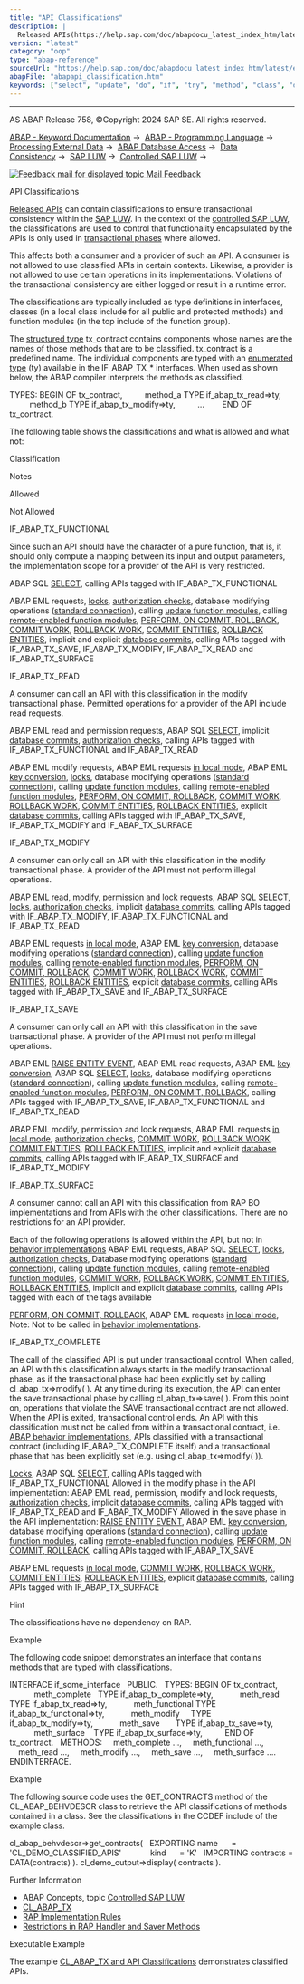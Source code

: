 ```yaml
---
title: "API Classifications"
description: |
  Released APIs(https://help.sap.com/doc/abapdocu_latest_index_htm/latest/en-US/abenreleased_api_glosry.htm 'Glossary Entry') can contain classifications to ensure transactional consistency within the SAP LUW(https://help.sap.com/doc/abapdocu_latest_index_htm/latest/en-US/abensap_luw_glosry.htm 'G
version: "latest"
category: "oop"
type: "abap-reference"
sourceUrl: "https://help.sap.com/doc/abapdocu_latest_index_htm/latest/en-US/abapapi_classification.htm"
abapFile: "abapapi_classification.htm"
keywords: ["select", "update", "do", "if", "try", "method", "class", "data", "types", "abapapi", "classification"]
---
```


* * *

AS ABAP Release 758, ©Copyright 2024 SAP SE. All rights reserved.

[ABAP - Keyword Documentation](https://help.sap.com/doc/abapdocu_latest_index_htm/latest/en-US/abenabap.htm) →  [ABAP - Programming Language](https://help.sap.com/doc/abapdocu_latest_index_htm/latest/en-US/abenabap_reference.htm) →  [Processing External Data](https://help.sap.com/doc/abapdocu_latest_index_htm/latest/en-US/abenabap_language_external_data.htm) →  [ABAP Database Access](https://help.sap.com/doc/abapdocu_latest_index_htm/latest/en-US/abendb_access.htm) →  [Data Consistency](https://help.sap.com/doc/abapdocu_latest_index_htm/latest/en-US/abendata_consistency.htm) →  [SAP LUW](https://help.sap.com/doc/abapdocu_latest_index_htm/latest/en-US/abensap_luw.htm) →  [Controlled SAP LUW](https://help.sap.com/doc/abapdocu_latest_index_htm/latest/en-US/abencontrolling_sap_luw.htm) → 

 [![](Mail.gif?object=Mail.gif "Feedback mail for displayed topic") Mail Feedback](mailto:f1_help@sap.com?subject=Feedback%20on%20ABAP%20Documentation&body=Document:%20API%20Classifications%2C%20ABAPAPI_CLASSIFICATION%2C%20758%0D%0A%0D%0AError:%0D%0A%0D%0A%0D%0A%0D%0ASuggestion%20for%20improvement:)

API Classifications

[Released APIs](https://help.sap.com/doc/abapdocu_latest_index_htm/latest/en-US/abenreleased_api_glosry.htm "Glossary Entry") can contain classifications to ensure transactional consistency within the [SAP LUW](https://help.sap.com/doc/abapdocu_latest_index_htm/latest/en-US/abensap_luw_glosry.htm "Glossary Entry"). In the context of the [controlled SAP LUW](https://help.sap.com/doc/abapdocu_latest_index_htm/latest/en-US/abencontrolled_sap_luw_glosry.htm "Glossary Entry"), the classifications are used to control that functionality encapsulated by the APIs is only used in [transactional phases](https://help.sap.com/doc/abapdocu_latest_index_htm/latest/en-US/abentr_phase_glosry.htm "Glossary Entry") where allowed.

This affects both a consumer and a provider of such an API. A consumer is not allowed to use classified APIs in certain contexts. Likewise, a provider is not allowed to use certain operations in its implementations. Violations of the transactional consistency are either logged or result in a runtime error.

The classifications are typically included as type definitions in interfaces, classes (in a local class include for all public and protected methods) and function modules (in the top include of the function group).

The [structured type](https://help.sap.com/doc/abapdocu_latest_index_htm/latest/en-US/abenstructured_type_glosry.htm "Glossary Entry") tx\_contract contains components whose names are the names of those methods that are to be classified. tx\_contract is a predefined name. The individual components are typed with an [enumerated type](https://help.sap.com/doc/abapdocu_latest_index_htm/latest/en-US/abenenumerated_type_glosry.htm "Glossary Entry") (ty) available in the IF\_ABAP\_TX\_\* interfaces. When used as shown below, the ABAP compiler interprets the methods as classified.

TYPES: BEGIN OF tx\_contract,
         method\_a TYPE if\_abap\_tx\_read=>ty,
         method\_b TYPE if\_abap\_tx\_modify=>ty,
         ...
       END OF tx\_contract.

The following table shows the classifications and what is allowed and what not:

Classification

Notes

Allowed

Not Allowed

IF\_ABAP\_TX\_FUNCTIONAL

Since such an API should have the character of a pure function, that is, it should only compute a mapping between its input and output parameters, the implementation scope for a provider of the API is very restricted.

ABAP SQL [SELECT](https://help.sap.com/doc/abapdocu_latest_index_htm/latest/en-US/abapselect.htm),
calling APIs tagged with IF\_ABAP\_TX\_FUNCTIONAL

ABAP EML requests,
[locks](https://help.sap.com/doc/abapdocu_latest_index_htm/latest/en-US/abenlock_glosry.htm "Glossary Entry"),
[authorization checks](https://help.sap.com/doc/abapdocu_latest_index_htm/latest/en-US/abenauthorization_check_glosry.htm "Glossary Entry"),
database modifying operations ([standard connection](https://help.sap.com/doc/abapdocu_latest_index_htm/latest/en-US/abenstandard_db_connection_glosry.htm "Glossary Entry")),
calling [update function modules](https://help.sap.com/doc/abapdocu_latest_index_htm/latest/en-US/abenupdate_function_module_glosry.htm "Glossary Entry"),
calling [remote-enabled function modules](https://help.sap.com/doc/abapdocu_latest_index_htm/latest/en-US/abenremote_enabled_fm_glosry.htm "Glossary Entry"),
[PERFORM, ON COMMIT, ROLLBACK](https://help.sap.com/doc/abapdocu_latest_index_htm/latest/en-US/abapperform_on_commit.htm),
[COMMIT WORK](https://help.sap.com/doc/abapdocu_latest_index_htm/latest/en-US/abapcommit.htm), [ROLLBACK WORK](https://help.sap.com/doc/abapdocu_latest_index_htm/latest/en-US/abaprollback.htm), [COMMIT ENTITIES](https://help.sap.com/doc/abapdocu_latest_index_htm/latest/en-US/abapcommit_entities.htm), [ROLLBACK ENTITIES](https://help.sap.com/doc/abapdocu_latest_index_htm/latest/en-US/abaprollback_entities.htm),
implicit and explicit [database commits](https://help.sap.com/doc/abapdocu_latest_index_htm/latest/en-US/abendatabase_commit_glosry.htm "Glossary Entry"),
calling APIs tagged with IF\_ABAP\_TX\_SAVE, IF\_ABAP\_TX\_MODIFY, IF\_ABAP\_TX\_READ and IF\_ABAP\_TX\_SURFACE

IF\_ABAP\_TX\_READ

A consumer can call an API with this classification in the modify transactional phase. Permitted operations for a provider of the API include read requests.

ABAP EML read and permission requests,
ABAP SQL [SELECT](https://help.sap.com/doc/abapdocu_latest_index_htm/latest/en-US/abapselect.htm),
implicit [database commits](https://help.sap.com/doc/abapdocu_latest_index_htm/latest/en-US/abendatabase_commit_glosry.htm "Glossary Entry"),
[authorization checks](https://help.sap.com/doc/abapdocu_latest_index_htm/latest/en-US/abenauthorization_check_glosry.htm "Glossary Entry"),
calling APIs tagged with IF\_ABAP\_TX\_FUNCTIONAL and IF\_ABAP\_TX\_READ

ABAP EML modify requests,
ABAP EML requests [in local mode](https://help.sap.com/doc/abapdocu_latest_index_htm/latest/en-US/abapin_local_mode.htm),
ABAP EML [key conversion](https://help.sap.com/doc/abapdocu_latest_index_htm/latest/en-US/abapconvert_key.htm),
[locks](https://help.sap.com/doc/abapdocu_latest_index_htm/latest/en-US/abenlock_glosry.htm "Glossary Entry"),
database modifying operations ([standard connection](https://help.sap.com/doc/abapdocu_latest_index_htm/latest/en-US/abenstandard_db_connection_glosry.htm "Glossary Entry")),
calling [update function modules](https://help.sap.com/doc/abapdocu_latest_index_htm/latest/en-US/abenupdate_function_module_glosry.htm "Glossary Entry"),
calling [remote-enabled function modules](https://help.sap.com/doc/abapdocu_latest_index_htm/latest/en-US/abenremote_enabled_fm_glosry.htm "Glossary Entry"),
[PERFORM, ON COMMIT, ROLLBACK](https://help.sap.com/doc/abapdocu_latest_index_htm/latest/en-US/abapperform_on_commit.htm),
[COMMIT WORK](https://help.sap.com/doc/abapdocu_latest_index_htm/latest/en-US/abapcommit.htm), [ROLLBACK WORK](https://help.sap.com/doc/abapdocu_latest_index_htm/latest/en-US/abaprollback.htm), [COMMIT ENTITIES](https://help.sap.com/doc/abapdocu_latest_index_htm/latest/en-US/abapcommit_entities.htm), [ROLLBACK ENTITIES](https://help.sap.com/doc/abapdocu_latest_index_htm/latest/en-US/abaprollback_entities.htm),
explicit [database commits](https://help.sap.com/doc/abapdocu_latest_index_htm/latest/en-US/abendatabase_commit_glosry.htm "Glossary Entry"),
calling APIs tagged with IF\_ABAP\_TX\_SAVE, IF\_ABAP\_TX\_MODIFY and IF\_ABAP\_TX\_SURFACE

IF\_ABAP\_TX\_MODIFY

A consumer can only call an API with this classification in the modify transactional phase. A provider of the API must not perform illegal operations.

ABAP EML read, modify, permission and lock requests,
ABAP SQL [SELECT](https://help.sap.com/doc/abapdocu_latest_index_htm/latest/en-US/abapselect.htm), [locks](https://help.sap.com/doc/abapdocu_latest_index_htm/latest/en-US/abenlock_glosry.htm "Glossary Entry"),
[authorization checks](https://help.sap.com/doc/abapdocu_latest_index_htm/latest/en-US/abenauthorization_check_glosry.htm "Glossary Entry"),
implicit [database commits](https://help.sap.com/doc/abapdocu_latest_index_htm/latest/en-US/abendatabase_commit_glosry.htm "Glossary Entry"),
calling APIs tagged with IF\_ABAP\_TX\_MODIFY, IF\_ABAP\_TX\_FUNCTIONAL and IF\_ABAP\_TX\_READ

ABAP EML requests [in local mode](https://help.sap.com/doc/abapdocu_latest_index_htm/latest/en-US/abapin_local_mode.htm),
ABAP EML [key conversion](https://help.sap.com/doc/abapdocu_latest_index_htm/latest/en-US/abapconvert_key.htm),
database modifying operations ([standard connection](https://help.sap.com/doc/abapdocu_latest_index_htm/latest/en-US/abenstandard_db_connection_glosry.htm "Glossary Entry")),
calling [update function modules](https://help.sap.com/doc/abapdocu_latest_index_htm/latest/en-US/abenupdate_function_module_glosry.htm "Glossary Entry"),
calling [remote-enabled function modules](https://help.sap.com/doc/abapdocu_latest_index_htm/latest/en-US/abenremote_enabled_fm_glosry.htm "Glossary Entry"),
[PERFORM, ON COMMIT, ROLLBACK](https://help.sap.com/doc/abapdocu_latest_index_htm/latest/en-US/abapperform_on_commit.htm),
[COMMIT WORK](https://help.sap.com/doc/abapdocu_latest_index_htm/latest/en-US/abapcommit.htm), [ROLLBACK WORK](https://help.sap.com/doc/abapdocu_latest_index_htm/latest/en-US/abaprollback.htm), [COMMIT ENTITIES](https://help.sap.com/doc/abapdocu_latest_index_htm/latest/en-US/abapcommit_entities.htm), [ROLLBACK ENTITIES](https://help.sap.com/doc/abapdocu_latest_index_htm/latest/en-US/abaprollback_entities.htm),
explicit [database commits](https://help.sap.com/doc/abapdocu_latest_index_htm/latest/en-US/abendatabase_commit_glosry.htm "Glossary Entry"),
calling APIs tagged with IF\_ABAP\_TX\_SAVE and IF\_ABAP\_TX\_SURFACE

IF\_ABAP\_TX\_SAVE

A consumer can only call an API with this classification in the save transactional phase. A provider of the API must not perform illegal operations.

ABAP EML [RAISE ENTITY EVENT](https://help.sap.com/doc/abapdocu_latest_index_htm/latest/en-US/abapraise_entity_event.htm),
ABAP EML read requests,
ABAP EML [key conversion](https://help.sap.com/doc/abapdocu_latest_index_htm/latest/en-US/abapconvert_key.htm),
ABAP SQL [SELECT](https://help.sap.com/doc/abapdocu_latest_index_htm/latest/en-US/abapselect.htm),
[locks](https://help.sap.com/doc/abapdocu_latest_index_htm/latest/en-US/abenlock_glosry.htm "Glossary Entry"),
database modifying operations ([standard connection](https://help.sap.com/doc/abapdocu_latest_index_htm/latest/en-US/abenstandard_db_connection_glosry.htm "Glossary Entry")),
calling [update function modules](https://help.sap.com/doc/abapdocu_latest_index_htm/latest/en-US/abenupdate_function_module_glosry.htm "Glossary Entry"),
calling [remote-enabled function modules](https://help.sap.com/doc/abapdocu_latest_index_htm/latest/en-US/abenremote_enabled_fm_glosry.htm "Glossary Entry"),
[PERFORM, ON COMMIT, ROLLBACK](https://help.sap.com/doc/abapdocu_latest_index_htm/latest/en-US/abapperform_on_commit.htm),
calling APIs tagged with IF\_ABAP\_TX\_SAVE, IF\_ABAP\_TX\_FUNCTIONAL and IF\_ABAP\_TX\_READ

ABAP EML modify, permission and lock requests,
ABAP EML requests [in local mode](https://help.sap.com/doc/abapdocu_latest_index_htm/latest/en-US/abapin_local_mode.htm),
[authorization checks](https://help.sap.com/doc/abapdocu_latest_index_htm/latest/en-US/abenauthorization_check_glosry.htm "Glossary Entry"),
[COMMIT WORK](https://help.sap.com/doc/abapdocu_latest_index_htm/latest/en-US/abapcommit.htm), [ROLLBACK WORK](https://help.sap.com/doc/abapdocu_latest_index_htm/latest/en-US/abaprollback.htm), [COMMIT ENTITIES](https://help.sap.com/doc/abapdocu_latest_index_htm/latest/en-US/abapcommit_entities.htm), [ROLLBACK ENTITIES](https://help.sap.com/doc/abapdocu_latest_index_htm/latest/en-US/abaprollback_entities.htm),
implicit and explicit [database commits](https://help.sap.com/doc/abapdocu_latest_index_htm/latest/en-US/abendatabase_commit_glosry.htm "Glossary Entry"),
calling APIs tagged with IF\_ABAP\_TX\_SURFACE and IF\_ABAP\_TX\_MODIFY

IF\_ABAP\_TX\_SURFACE

A consumer cannot call an API with this classification from RAP BO implementations and from APIs with the other classifications. There are no restrictions for an API provider.

Each of the following operations is allowed within the API, but not in [behavior implementations](https://help.sap.com/doc/abapdocu_latest_index_htm/latest/en-US/abenbehavior_implement_glosry.htm "Glossary Entry")
ABAP EML requests,
ABAP SQL [SELECT](https://help.sap.com/doc/abapdocu_latest_index_htm/latest/en-US/abapselect.htm),
[locks](https://help.sap.com/doc/abapdocu_latest_index_htm/latest/en-US/abenlock_glosry.htm "Glossary Entry"),
[authorization checks](https://help.sap.com/doc/abapdocu_latest_index_htm/latest/en-US/abenauthorization_check_glosry.htm "Glossary Entry"),
Database modifying operations ([standard connection](https://help.sap.com/doc/abapdocu_latest_index_htm/latest/en-US/abenstandard_db_connection_glosry.htm "Glossary Entry")),
calling [update function modules](https://help.sap.com/doc/abapdocu_latest_index_htm/latest/en-US/abenupdate_function_module_glosry.htm "Glossary Entry"),
calling [remote-enabled function modules](https://help.sap.com/doc/abapdocu_latest_index_htm/latest/en-US/abenremote_enabled_fm_glosry.htm "Glossary Entry"),
[COMMIT WORK](https://help.sap.com/doc/abapdocu_latest_index_htm/latest/en-US/abapcommit.htm), [ROLLBACK WORK](https://help.sap.com/doc/abapdocu_latest_index_htm/latest/en-US/abaprollback.htm), [COMMIT ENTITIES](https://help.sap.com/doc/abapdocu_latest_index_htm/latest/en-US/abapcommit_entities.htm), [ROLLBACK ENTITIES](https://help.sap.com/doc/abapdocu_latest_index_htm/latest/en-US/abaprollback_entities.htm),
implicit and explicit [database commits](https://help.sap.com/doc/abapdocu_latest_index_htm/latest/en-US/abendatabase_commit_glosry.htm "Glossary Entry"),
calling APIs tagged with each of the tags available

[PERFORM, ON COMMIT, ROLLBACK](https://help.sap.com/doc/abapdocu_latest_index_htm/latest/en-US/abapperform_on_commit.htm),
ABAP EML requests [in local mode](https://help.sap.com/doc/abapdocu_latest_index_htm/latest/en-US/abapin_local_mode.htm),
Note: Not to be called in [behavior implementations](https://help.sap.com/doc/abapdocu_latest_index_htm/latest/en-US/abenbehavior_implement_glosry.htm "Glossary Entry").

IF\_ABAP\_TX\_COMPLETE

The call of the classified API is put under transactional control. When called, an API with this classification always starts in the modify transactional phase, as if the transactional phase had been explicitly set by calling cl\_abap\_tx=>modify( ). At any time during its execution, the API can enter the save transactional phase by calling cl\_abap\_tx=>save( ). From this point on, operations that violate the SAVE transactional contract are not allowed. When the API is exited, transactional control ends. An API with this classification must not be called from within a transactional contract, i.e. [ABAP behavior implementations](https://help.sap.com/doc/abapdocu_latest_index_htm/latest/en-US/abenbehavior_implement_glosry.htm "Glossary Entry"), APIs classified with a transactional contract (including IF\_ABAP\_TX\_COMPLETE itself) and a transactional phase that has been explicitly set (e.g. using cl\_abap\_tx=>modify( )).

[Locks](https://help.sap.com/doc/abapdocu_latest_index_htm/latest/en-US/abenlock_glosry.htm "Glossary Entry"),
ABAP SQL [SELECT](https://help.sap.com/doc/abapdocu_latest_index_htm/latest/en-US/abapselect.htm),
calling APIs tagged with IF\_ABAP\_TX\_FUNCTIONAL
Allowed in the modify phase in the API implementation:
ABAP EML read, permission, modify and lock requests,
[authorization checks](https://help.sap.com/doc/abapdocu_latest_index_htm/latest/en-US/abenauthorization_check_glosry.htm "Glossary Entry"),
implicit [database commits](https://help.sap.com/doc/abapdocu_latest_index_htm/latest/en-US/abendatabase_commit_glosry.htm "Glossary Entry"),
calling APIs tagged with IF\_ABAP\_TX\_READ and IF\_ABAP\_TX\_MODIFY
Allowed in the save phase in the API implementation:
[RAISE ENTITY EVENT](https://help.sap.com/doc/abapdocu_latest_index_htm/latest/en-US/abapraise_entity_event.htm),
ABAP EML [key conversion](https://help.sap.com/doc/abapdocu_latest_index_htm/latest/en-US/abapconvert_key.htm),
database modifying operations ([standard connection](https://help.sap.com/doc/abapdocu_latest_index_htm/latest/en-US/abenstandard_db_connection_glosry.htm "Glossary Entry")),
calling [update function modules](https://help.sap.com/doc/abapdocu_latest_index_htm/latest/en-US/abenupdate_function_module_glosry.htm "Glossary Entry"),
calling [remote-enabled function modules](https://help.sap.com/doc/abapdocu_latest_index_htm/latest/en-US/abenremote_enabled_fm_glosry.htm "Glossary Entry"),
[PERFORM, ON COMMIT, ROLLBACK](https://help.sap.com/doc/abapdocu_latest_index_htm/latest/en-US/abapperform_on_commit.htm),
calling APIs tagged with IF\_ABAP\_TX\_SAVE

ABAP EML requests [in local mode](https://help.sap.com/doc/abapdocu_latest_index_htm/latest/en-US/abapin_local_mode.htm),
[COMMIT WORK](https://help.sap.com/doc/abapdocu_latest_index_htm/latest/en-US/abapcommit.htm), [ROLLBACK WORK](https://help.sap.com/doc/abapdocu_latest_index_htm/latest/en-US/abaprollback.htm), [COMMIT ENTITIES](https://help.sap.com/doc/abapdocu_latest_index_htm/latest/en-US/abapcommit_entities.htm), [ROLLBACK ENTITIES](https://help.sap.com/doc/abapdocu_latest_index_htm/latest/en-US/abaprollback_entities.htm),
explicit [database commits](https://help.sap.com/doc/abapdocu_latest_index_htm/latest/en-US/abendatabase_commit_glosry.htm "Glossary Entry"),
calling APIs tagged with IF\_ABAP\_TX\_SURFACE

Hint

The classifications have no dependency on RAP.

Example

The following code snippet demonstrates an interface that contains methods that are typed with classifications.

INTERFACE if\_some\_interface
  PUBLIC.
  TYPES: BEGIN OF tx\_contract,
           meth\_complete   TYPE if\_abap\_tx\_complete=>ty,
           meth\_read       TYPE if\_abap\_tx\_read=>ty,
           meth\_functional TYPE if\_abap\_tx\_functional=>ty,
           meth\_modify     TYPE if\_abap\_tx\_modify=>ty,
           meth\_save       TYPE if\_abap\_tx\_save=>ty,
           meth\_surface    TYPE if\_abap\_tx\_surface=>ty,
         END OF tx\_contract.
  METHODS:
    meth\_complete ...,
    meth\_functional ...,
    meth\_read ...,
    meth\_modify ...,
    meth\_save ...,
    meth\_surface ....
ENDINTERFACE.

Example

The following source code uses the GET\_CONTRACTS method of the CL\_ABAP\_BEHVDESCR class to retrieve the API classifications of methods contained in a class. See the classifications in the CCDEF include of the example class.

cl\_abap\_behvdescr=>get\_contracts(
  EXPORTING name      = 'CL\_DEMO\_CLASSIFIED\_APIS'
            kind      = 'K'
  IMPORTING contracts = DATA(contracts) ).
cl\_demo\_output=>display( contracts ).

Further Information

-   ABAP Concepts, topic [Controlled SAP LUW](https://help.sap.com/docs/ABAP_Cloud/f2961be2bd3d403585563277e65d108f/80fe04141e30456c80cc90c5cc838e94?version=sap_cross_product_abap)
-   [CL\_ABAP\_TX](https://help.sap.com/doc/abapdocu_latest_index_htm/latest/en-US/abaprap_cl_abap_tx.htm)
-   [RAP Implementation Rules](https://help.sap.com/doc/abapdocu_latest_index_htm/latest/en-US/abaprap_impl_rules.htm)
-   [Restrictions in RAP Handler and Saver Methods](https://help.sap.com/doc/abapdocu_latest_index_htm/latest/en-US/abapinvalid_stmts_in_rap_methods.htm)

Executable Example

The example [CL\_ABAP\_TX and API Classifications](https://help.sap.com/doc/abapdocu_latest_index_htm/latest/en-US/abencl_abap_tx_abexa.htm) demonstrates classified APIs.